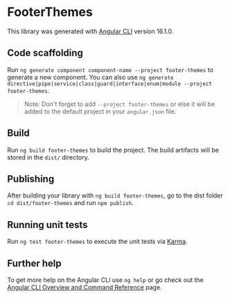 # FooterThemes

This library was generated with [Angular CLI](https://github.com/angular/angular-cli) version 16.1.0.

## Code scaffolding

Run `ng generate component component-name --project footer-themes` to generate a new component. You can also use `ng generate directive|pipe|service|class|guard|interface|enum|module --project footer-themes`.
> Note: Don't forget to add `--project footer-themes` or else it will be added to the default project in your `angular.json` file. 

## Build

Run `ng build footer-themes` to build the project. The build artifacts will be stored in the `dist/` directory.

## Publishing

After building your library with `ng build footer-themes`, go to the dist folder `cd dist/footer-themes` and run `npm publish`.

## Running unit tests

Run `ng test footer-themes` to execute the unit tests via [Karma](https://karma-runner.github.io).

## Further help

To get more help on the Angular CLI use `ng help` or go check out the [Angular CLI Overview and Command Reference](https://angular.io/cli) page.
